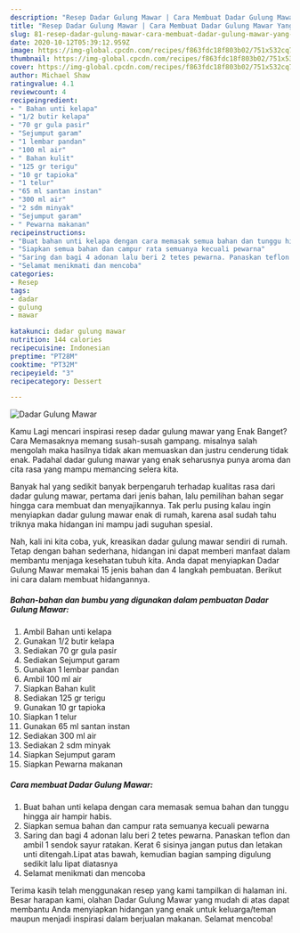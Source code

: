 ```yaml
---
description: "Resep Dadar Gulung Mawar | Cara Membuat Dadar Gulung Mawar Yang Lezat"
title: "Resep Dadar Gulung Mawar | Cara Membuat Dadar Gulung Mawar Yang Lezat"
slug: 81-resep-dadar-gulung-mawar-cara-membuat-dadar-gulung-mawar-yang-lezat
date: 2020-10-12T05:39:12.959Z
image: https://img-global.cpcdn.com/recipes/f863fdc18f803b02/751x532cq70/dadar-gulung-mawar-foto-resep-utama.jpg
thumbnail: https://img-global.cpcdn.com/recipes/f863fdc18f803b02/751x532cq70/dadar-gulung-mawar-foto-resep-utama.jpg
cover: https://img-global.cpcdn.com/recipes/f863fdc18f803b02/751x532cq70/dadar-gulung-mawar-foto-resep-utama.jpg
author: Michael Shaw
ratingvalue: 4.1
reviewcount: 4
recipeingredient:
- " Bahan unti kelapa"
- "1/2 butir kelapa"
- "70 gr gula pasir"
- "Sejumput garam"
- "1 lembar pandan"
- "100 ml air"
- " Bahan kulit"
- "125 gr terigu"
- "10 gr tapioka"
- "1 telur"
- "65 ml santan instan"
- "300 ml air"
- "2 sdm minyak"
- "Sejumput garam"
- " Pewarna makanan"
recipeinstructions:
- "Buat bahan unti kelapa dengan cara memasak semua bahan dan tunggu hingga air hampir habis."
- "Siapkan semua bahan dan campur rata semuanya kecuali pewarna"
- "Saring dan bagi 4 adonan lalu beri 2 tetes pewarna. Panaskan teflon dan ambil 1 sendok sayur ratakan. Kerat 6 sisinya jangan putus dan letakan unti ditengah.Lipat atas bawah, kemudian bagian samping digulung sedikit lalu lipat diatasnya"
- "Selamat menikmati dan mencoba"
categories:
- Resep
tags:
- dadar
- gulung
- mawar

katakunci: dadar gulung mawar 
nutrition: 144 calories
recipecuisine: Indonesian
preptime: "PT28M"
cooktime: "PT32M"
recipeyield: "3"
recipecategory: Dessert

---
```



![Dadar Gulung Mawar](https://img-global.cpcdn.com/recipes/f863fdc18f803b02/751x532cq70/dadar-gulung-mawar-foto-resep-utama.jpg)

Kamu Lagi mencari inspirasi resep dadar gulung mawar yang Enak Banget? Cara Memasaknya memang susah-susah gampang. misalnya salah mengolah maka hasilnya tidak akan memuaskan dan justru cenderung tidak enak. Padahal dadar gulung mawar yang enak seharusnya punya aroma dan cita rasa yang mampu memancing selera kita.



Banyak hal yang sedikit banyak berpengaruh terhadap kualitas rasa dari dadar gulung mawar, pertama dari jenis bahan, lalu pemilihan bahan segar hingga cara membuat dan menyajikannya. Tak perlu pusing kalau ingin menyiapkan dadar gulung mawar enak di rumah, karena asal sudah tahu triknya maka hidangan ini mampu jadi suguhan spesial.


Nah, kali ini kita coba, yuk, kreasikan dadar gulung mawar sendiri di rumah. Tetap dengan bahan sederhana, hidangan ini dapat memberi manfaat dalam membantu menjaga kesehatan tubuh kita. Anda dapat menyiapkan Dadar Gulung Mawar memakai 15 jenis bahan dan 4 langkah pembuatan. Berikut ini cara dalam membuat hidangannya.

<!--inarticleads1-->

##### Bahan-bahan dan bumbu yang digunakan dalam pembuatan Dadar Gulung Mawar:

1. Ambil  Bahan unti kelapa
1. Gunakan 1/2 butir kelapa
1. Sediakan 70 gr gula pasir
1. Sediakan Sejumput garam
1. Gunakan 1 lembar pandan
1. Ambil 100 ml air
1. Siapkan  Bahan kulit
1. Sediakan 125 gr terigu
1. Gunakan 10 gr tapioka
1. Siapkan 1 telur
1. Gunakan 65 ml santan instan
1. Sediakan 300 ml air
1. Sediakan 2 sdm minyak
1. Siapkan Sejumput garam
1. Siapkan  Pewarna makanan




<!--inarticleads2-->

##### Cara membuat Dadar Gulung Mawar:

1. Buat bahan unti kelapa dengan cara memasak semua bahan dan tunggu hingga air hampir habis.
1. Siapkan semua bahan dan campur rata semuanya kecuali pewarna
1. Saring dan bagi 4 adonan lalu beri 2 tetes pewarna. Panaskan teflon dan ambil 1 sendok sayur ratakan. Kerat 6 sisinya jangan putus dan letakan unti ditengah.Lipat atas bawah, kemudian bagian samping digulung sedikit lalu lipat diatasnya
1. Selamat menikmati dan mencoba




Terima kasih telah menggunakan resep yang kami tampilkan di halaman ini. Besar harapan kami, olahan Dadar Gulung Mawar yang mudah di atas dapat membantu Anda menyiapkan hidangan yang enak untuk keluarga/teman maupun menjadi inspirasi dalam berjualan makanan. Selamat mencoba!
